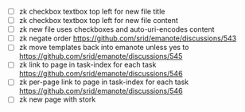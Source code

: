- [ ] zk checkbox textbox top left for new file title
- [ ] zk checkbox textbox top left for new file content
- [ ] zk new file uses checkboxes and auto-uri-encodes content
- [ ] zk negate order https://github.com/srid/emanote/discussions/543
- [ ] zk move templates back into emanote unless yes to https://github.com/srid/emanote/discussions/545
- [ ] zk link to page in task-index for each task https://github.com/srid/emanote/discussions/546
- [ ] zk per-page link to page in task-index for each task https://github.com/srid/emanote/discussions/546
- [ ] zk new page <somewhere> with stork
